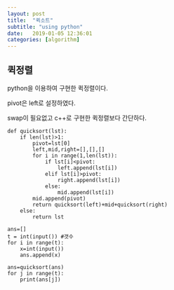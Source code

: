 ```yaml
---
layout: post
title:  "퀵소트"
subtitle: "using python"
date:   2019-01-05 12:36:01
categories: [algorithm]
---
```

## 퀵정렬

python을 이용하여 구현한 퀵정렬이다.<br>

pivot은 left로 설정하였다.<br>

swap이 필요없고 c++로 구현한 퀵정렬보다 간단하다.<br>



~~~
def quicksort(lst):
    if len(lst)>1:
        pivot=lst[0]
        left,mid,right=[],[],[]
        for i in range(1,len(lst)):
            if lst[i]<pivot:
                left.append(lst[i])
            elif lst[i]>pivot:
                right.append(lst[i])
            else:
                mid.append(lst[i])
        mid.append(pivot)
        return quicksort(left)+mid+quicksort(right)
    else:
        return lst

ans=[]
t = int(input()) #갯수
for i in range(t):
    x=int(input())
    ans.append(x)

ans=quicksort(ans)
for j in range(t):
    print(ans[j])


~~~



